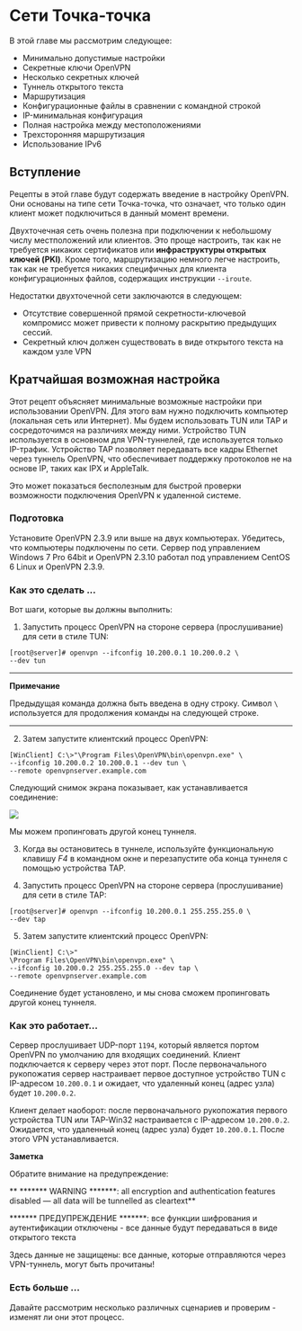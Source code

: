 # Сети Точка-точка

В этой главе мы рассмотрим следующее:
* Минимально допустимые настройки
* Секретные ключи OpenVPN
* Несколько секретных ключей
* Туннель открытого текста
* Маршрутизация
* Конфигурационные файлы в сравнении с командной строкой
* IP-минимальная конфигурация
* Полная настройка между местоположениями
* Трехсторонняя маршрутизация
* Использование IPv6

## Вступление

Рецепты в этой главе будут содержать введение в настройку OpenVPN. Они основаны на типе сети Точка-точка, что означает, что только один клиент может подключиться в данный момент времени.

Двухточечная сеть очень полезна при подключении к небольшому числу местположений или клиентов. Это проще настроить, так как не требуется никаких сертификатов или **инфраструктуры открытых ключей (PKI)**. Кроме того, маршрутизацию немного легче настроить, так как не требуется никаких специфичных для клиента конфигурационных файлов, содержащих инструкции `--iroute`.

Недостатки двухточечной сети заключаются в следующем:

*	Отсутствие совершенной прямой секретности-ключевой компромисс может привести к полному раскрытию предыдущих сессий.
* Секретный ключ должен существовать в виде открытого текста на каждом узле VPN

## Кратчайшая возможная настройка

Этот рецепт объясняет минимальные возможные настройки при использовании OpenVPN. Для этого вам нужно подключить компьютер (локальная сеть или Интернет). Мы будем использовать TUN или TAP и сосредоточимся на различиях между ними. Устройство TUN используется в основном для VPN-туннелей, где используется только IP-трафик. Устройство TAP позволяет передавать все кадры Ethernet через туннель OpenVPN, что обеспечивает поддержку протоколов не на основе IP, таких как IPX и AppleTalk.

Это может показаться бесполезным для быстрой проверки возможности подключения OpenVPN к удаленной системе.

### Подготовка

Установите OpenVPN 2.3.9 или выше на двух компьютерах. Убедитесь, что компьютеры подключены по сети. Сервер под управлением Windows 7 Pro 64bit и OpenVPN 2.3.10 работал под управлением CentOS 6 Linux и OpenVPN 2.3.9.

### Как это сделать ...

Вот шаги, которые вы должны выполнить:

1. Запустить процесс OpenVPN на стороне сервера (прослушивание) для сети в стиле TUN:

```
[root@server]# openvpn --ifconfig 10.200.0.1 10.200.0.2 \
--dev tun
```

---

**Примечание**

Предыдущая команда должна быть введена в одну строку. Символ `\` используется для продолжения команды на следующей строке.

---

2. Затем запустите клиентский процесс OpenVPN:
```
[WinClient] C:\>"\Program Files\OpenVPN\bin\openvpn.exe" \
--ifconfig 10.200.0.2 10.200.0.1 --dev tun \
--remote openvpnserver.example.com
```

Следующий снимок экрана показывает, как устанавливается соединение:

![](pics/pic1-1)

Мы можем пропинговать другой конец туннеля.

3. Когда вы остановитесь в туннеле, используйте функциональную клавишу _F4_ в командном окне и перезапустите оба конца туннеля с помощью устройства TAP.

4. Запустить процесс OpenVPN на стороне сервера (прослушивание) для сети в стиле TAP:

```
[root@server]# openvpn --ifconfig 10.200.0.1 255.255.255.0 \
--dev tap
```

5. Затем запустите клиентский процесс OpenVPN:

```
[WinClient] C:\>"
\Program Files\OpenVPN\bin\openvpn.exe" \
--ifconfig 10.200.0.2 255.255.255.0 --dev tap \
--remote openvpnserver.example.com
```

Соединение будет установлено, и мы снова сможем пропинговать другой конец туннеля.

### Как это работает...

Сервер прослушивает UDP-порт `1194`, который является портом OpenVPN по умолчанию для входящих соединений. Клиент подключается к серверу через этот порт. После первоначального рукопожатия сервер настраивает первое доступное устройство TUN с IP-адресом `10.200.0.1` и ожидает, что удаленный конец (адрес узла) будет `10.200.0.2`.

Клиент делает наоборот: после первоначального рукопожатия первого устройства TUN или TAP-Win32 настраивается с IP-адресом `10.200.0.2`. Ожидается, что удаленный конец (адрес узла) будет `10.200.0.1`. После этого VPN устанавливается.

**Заметка**

Обратите внимание на предупреждение:

** \*\*\*\*\*\*\* WARNING \*\*\*\*\*\*\*: all encryption and authentication features disabled — all data will be tunnelled as cleartext**

******* ПРЕДУПРЕЖДЕНИЕ *******: все функции шифрования и аутентификации отключены - все данные будут передаваться в виде открытого текста

Здесь данные не защищены: все данные, которые отправляются через VPN-туннель, могут быть прочитаны!

### Есть больше ...

Давайте рассмотрим несколько различных сценариев и проверим - изменят ли они этот процесс.

